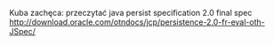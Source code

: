 Kuba zachęca: 
przeczytać java persist specification 2.0 final spec
http://download.oracle.com/otndocs/jcp/persistence-2.0-fr-eval-oth-JSpec/